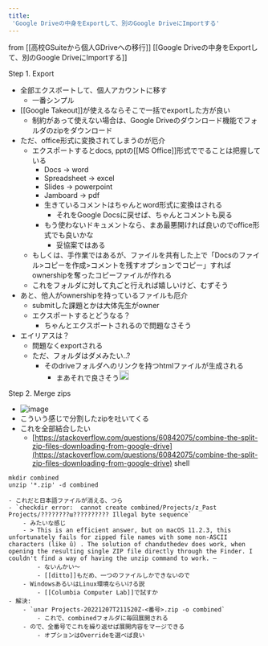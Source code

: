 ```yaml
---
title:
 'Google Driveの中身をExportして、別のGoogle DriveにImportする'
---
```


from [[高校GSuiteから個人GDriveへの移行]]
[[Google Driveの中身をExportして、別のGoogle DriveにImportする]]

Step 1. Export
- 全部エクスポートして、個人アカウントに移す
    - 一番シンプル
- [[Google Takeout]]が使えるならそこで一括でexportした方が良い
    - 制約があって使えない場合は、Google Driveのダウンロード機能でフォルダのzipをダウンロード
- ただ、office形式に変換されてしまうのが厄介
    - エクスポートするとdocs, pptの[[MS Office]]形式ででることは把握している
        - Docs -> word
        - Spreadsheet -> excel
        - Slides -> powerpoint
        - Jamboard -> pdf
        - 生きているコメントはちゃんとword形式に変換はされる
            - それをGoogle Docsに戻せば、ちゃんとコメントも戻る
        - もう使わないドキュメントなら、まあ最悪開ければ良いのでoffice形式でも良いかな
            - 妥協案ではある
    - もしくは、手作業ではあるが、ファイルを共有した上で「Docsのファイル>コピーを作成>コメントを残すオプションでコピー」すればownershipを奪ったコピーファイルが作れる
    - これをフォルダに対して丸ごと行えれば嬉しいけど、むずそう
- あと、他人がownershipを持っているファイルも厄介
    - submitした課題とかは大体先生がowner
    - エクスポートするとどうなる？
        - ちゃんとエクスポートされるので問題なさそう
- エイリアスは？
    - 問題なくexportされる
    - ただ、フォルダはダメみたい..?
        - そのdriveフォルダへのリンクを持つhtmlファイルが生成される
            - まあそれで良さそう<img src='https://scrapbox.io/api/pages/blu3mo-public/blu3mo/icon' alt='blu3mo.icon' height="19.5"/>

Step 2. Merge zips
- ![image](https://gyazo.com/37f1bc916d4d67cd3d9124562a7e4a4a/thumb/1000)
- こういう感じで分割したzipを吐いてくる
- これを全部結合したい
    - [https://stackoverflow.com/questions/60842075/combine-the-split-zip-files-downloading-from-google-drive](https://stackoverflow.com/questions/60842075/combine-the-split-zip-files-downloading-from-google-drive)
 shell

```
mkdir combined
unzip '*.zip' -d combined
```

    - これだと日本語ファイルが消える、つら
    - `checkdir error:  cannot create combined/Projects/z_Past Projects/????????ա?????????? Illegal byte sequence`
        - みたいな感じ
        - > This is an efficient answer, but on macOS 11.2.3, this unfortunately fails for zipped file names with some non-ASCII characters (like û) . The solution of chanduthedev does work, when opening the resulting single ZIP file directly through the Finder. I couldn't find a way of having the unzip command to work. –
            - ないんかい〜
            - [[ditto]]もだめ、一つのファイルしかできないので
        - WindowsあるいはLinux環境ならいける説
            - [[Columbia Computer Lab]]で試すか
    - 解決:
        - `unar Projects-20221207T211520Z-<番号>.zip -o combined`
            - これで、combinedフォルダに毎回展開される
        - ので、全番号でこれを繰り返せば展開内容をマージできる
            - オプションはOverrideを選べば良い